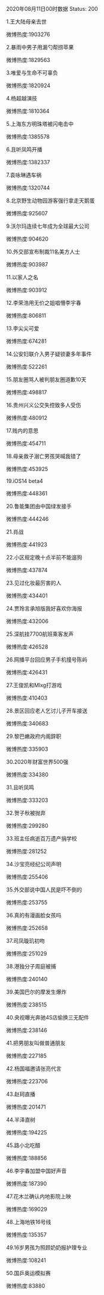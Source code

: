 2020年08月11日00时数据
Status: 200

1.王大陆母亲去世

微博热度:1903276

2.暴雨中男子用漏勺帮捞苹果

微博热度:1829563

3.唯爱与生命不可辜负

微博热度:1820924

4.杨超越演技

微博热度:1810364

5.上海东方明珠塔被闪电击中

微博热度:1385578

6.且听凤鸣开播

微博热度:1382337

7.袁咏琳遇车祸

微博热度:1320744

8.北京野生动物园游客强行拿走天鹅蛋

微博热度:925607

9.沃尔玛连续七年成为全球最大公司

微博热度:904620

10.外交部宣布制裁11名美方人士

微博热度:903987

11.以家人之名

微博热度:903912

12.李荣浩用无价之姐唱懵李宇春

微博热度:806811

13.李尖尖可爱

微博热度:674281

14.公安妇联介入男子疑锁妻多年事件

微博热度:522261

15.朋友圈骂人被判朋友圈道歉10天

微博热度:498817

16.贵州兴义公交失控致多人受伤

微博热度:480912

17.贱内的意思

微博热度:454711

18.母亲救子溺亡男孩哭喊我错了

微博热度:453925

19.iOS14 beta4

微博热度:448361

20.鲁能集团由中国绿发接手

微博热度:444246

21.肖战

微博热度:441923

22.小区规定晚十点半前不能遛狗

微博热度:437874

23.见过化妆最厉害的人

微博热度:434401

24.贾玲言承旭版我好喜欢你海报

微博热度:432006

25.深航挂7700航班乘客发声

微博热度:426528

26.网播平台回应男子手机撞号陈屿

微博热度:426431

27.王俊凯和Mlxg打游戏

微博热度:410403

28.景区回应老人乞讨儿子开车接送

微博热度:340683

29.黎巴嫩政府内阁辞职

微博热度:335903

30.2020年财富世界500强

微博热度:334380

31.且听凤鸣

微博热度:333203

32.贺子秋被抛弃

微博热度:299280

33.班主任病逝百万遗产捐学校

微博热度:281252

34.沙宝亮经纪公司声明

微博热度:255406

35.外交部说中国人民是吓不倒的

微博热度:253755

36.真的有漫画脸女孩吗

微博热度:252658

37.司凤璇玑初吻

微博热度:251029

38.港独分子周庭被捕

微博热度:240140

39.美国巴尔的摩发生爆炸

微博热度:238515

40.央视曝光奔驰4S店偷换三无配件

微博热度:238146

41.把男朋友叫做普通朋友

微博热度:227185

42.杨国福邀请张亮代言

微博热度:223706

43.赵珂直播

微博热度:201471

44.半泽直树

微博热度:194225

45.路小北吃醋

微博热度:188856

46.李宇春加盟中国好声音

微博热度:187390

47.花木兰确认内地影院上映

微博热度:169029

48.上海地铁16号线

微博热度:135357

49.16岁男孩为照顾奶奶报护理专业

微博热度:108241

50.国乒奥运模拟赛

微博热度:83880

